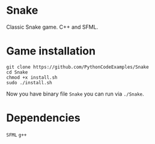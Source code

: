 # Snake
Classic Snake game. C++ and SFML.

# Game installation
```
git clone https://github.com/PythonCodeExamples/Snake
cd Snake
chmod +x install.sh
sudo ./install.sh
```
Now you have binary file ```Snake``` you can run via ```./Snake```.

# Dependencies
```SFML```
```g++```
